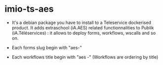 # imio-ts-aes

- It's a debian package you have to install to a Teleservice dockerised product.  It adds extraschool (iA.AES) related functionnalities to Publik (iA.Téléservices) : it allows to deploy forms, workflows, wscalls and so on.


- Each forms slug begin with "aes-"
- Each workflows title begin with "aes -" (Workflows are  ordering by title)
